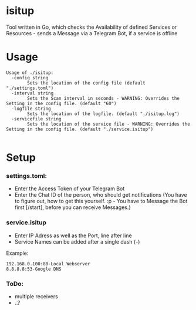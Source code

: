 # isitup
Tool written in Go, which checks the Availability of defined Services or Resources - sends a Message via a Telegram Bot, if a service is offline

# Usage
```
Usage of ./isitup:
  -config string
    	Sets the location of the config file (default "./settings.toml")
  -interval string
    	Sets the Scan interval in seconds - WARNING: Overrides the Setting in the config file. (default "60")
  -logfile string
    	Sets the location of the logfile. (default "./isitup.log")
  -servicefile string
    	Sets the location of the service file - WARNING: Overrides the Setting in the config file. (default "./service.isitup")


```

# Setup

### settings.toml:
- Enter the Access Token of your Telegram Bot
- Enter the Chat ID of the person, who should get notifications (You have to figure out, how to get this yourself. :p - You have to Message the Bot first [/start], before you can receive Messages.) 

### service.isitup
- Enter IP Adress as well as the Port, line after line
- Service Names can be added after a single dash (-)

Example:
```
192.168.0.100:80-Local Webserver
8.8.8.8:53-Google DNS
```

### ToDo:
- multiple receivers
- ..? 

